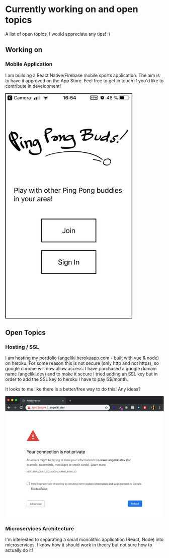 # Currently working on and open topics 
A list of open topics, I would appreciate any tips! :)

## Working on 
### Mobile Application
I am building a React Native/Firebase mobile sports application. 
The aim is to have it approved on the App Store. 
Feel free to get in touch if you'd like to contribute in development!


<img src="images/pingpongbuds.PNG" width="400" border="2px solid black">


## Open Topics 
### Hosting / SSL
I am hosting my portfolio (angeliki.herokuapp.com - built with vue & node) on heroku. 
For some reason this is not secure (only http and not https), so google chrome will now allow access.
I have purchased a google domain name (angeliki.dev) and to make it secure I tried adding an SSL key 
but in order to add the SSL key to heroku I have to pay 6$/month. 

It looks to me like there is a better/free way to do this! Any ideas?


<img src="images/connectionNotPrivate.png" width="800">



### Microservices Architecture
I'm interested to separating a small monolithic application (React, Node) into microservices. 
I know how it should work in theory but not sure how to actually do it!
